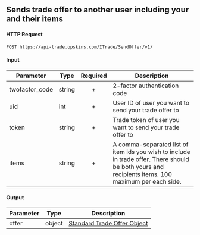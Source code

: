 ## Sends trade offer to another user including your and their items

#### HTTP Request

`POST https://api-trade.opskins.com/ITrade/SendOffer/v1/`

#### Input

Parameter | Type | Required   | Description
--------- | -----| :--------: | -----------
twofactor_code | string | + | 2-factor authentication code
uid | int | + | User ID of user you want to send your trade offer to
token | string | + | Trade token of user you want to send your trade offer to
items | string | + | A comma-separated list of item ids you wish to include in trade offer. There should be both yours and recipients items. 100 maximum per each side.

    
#### Output

Parameter | Type | Description
--------- | -----| -------- 
offer     | object    | [Standard Trade Offer Object](/ITrade.md#standard-trade-offer-object)